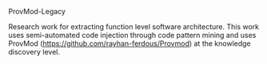 ProvMod-Legacy

Research work for extracting function level software architecture. This work uses semi-automated code injection through code pattern mining and uses ProvMod (https://github.com/rayhan-ferdous/Provmod) at the knowledge discovery level.
